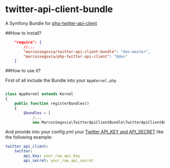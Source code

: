 # twitter-api-client-bundle

A Symfony Bundle for [php-twitter-api-client](https://github.com/MarcosSegovia/php-twitter-api-client)

##How to install?

```json
    "require": {
        //...
        "marcossegovia/twitter-api-client-bundle": "dev-master",
        "marcossegovia/php-twitter-api-client": "@dev"
    }
```

##How to use it?

First of all include the Bundle into your `AppKernel.php`
```php

class AppKernel extends Kernel
{
    public function registerBundles()
    {
        $bundles = [
            /...
            new MarcosSegovia\TwitterApiClientBundle\TwitterApiClientBundle()

```

And provide into your config.yml your [Twitter API_KEY and API_SECRET](https://apps.twitter.com/) like the following example:

```yaml
twitter_api_client:
    twitter:
        api_key: your_raw_api_key
        api_secret: your_raw_api_secret
```
